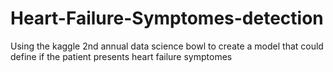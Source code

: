 # Heart-Failure-Symptomes-detection
Using the kaggle 2nd annual data science bowl to create a model that could define if the patient presents heart failure symptomes
